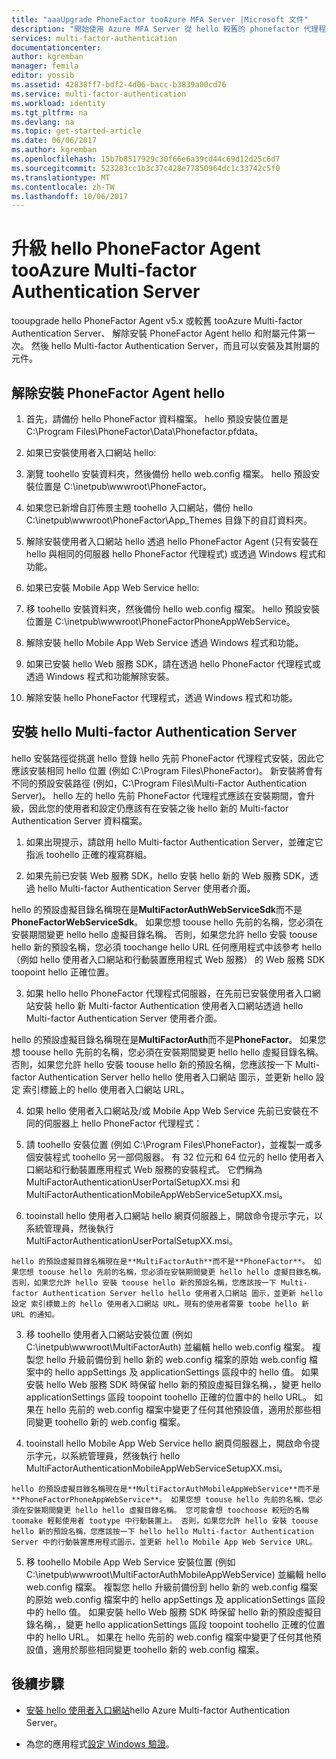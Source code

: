 ```yaml
---
title: "aaaUpgrade PhoneFactor tooAzure MFA Server |Microsoft 文件"
description: "開始使用 Azure MFA Server 從 hello 較舊的 phonefactor 代理程式升級時。"
services: multi-factor-authentication
documentationcenter: 
author: kgremban
manager: femila
editor: yossib
ms.assetid: 42838ff7-bdf2-4d06-bacc-b3839a00cd76
ms.service: multi-factor-authentication
ms.workload: identity
ms.tgt_pltfrm: na
ms.devlang: na
ms.topic: get-started-article
ms.date: 06/06/2017
ms.author: kgremban
ms.openlocfilehash: 15b7b8517929c30f66e6a39cd44c69d12d25c6d7
ms.sourcegitcommit: 523283cc1b3c37c428e77850964dc1c33742c5f0
ms.translationtype: MT
ms.contentlocale: zh-TW
ms.lasthandoff: 10/06/2017
---
```

# <a name="upgrade-hello-phonefactor-agent-tooazure-multi-factor-authentication-server"></a>升級 hello PhoneFactor Agent tooAzure Multi-factor Authentication Server
tooupgrade hello PhoneFactor Agent v5.x 或較舊 tooAzure Multi-factor Authentication Server、 解除安裝 PhoneFactor Agent hello 和附屬元件第一次。 然後 hello Multi-factor Authentication Server，而且可以安裝及其附屬的元件。

## <a name="uninstall-hello-phonefactor-agent"></a>解除安裝 PhoneFactor Agent hello

1. 首先，請備份 hello PhoneFactor 資料檔案。 hello 預設安裝位置是 C:\Program Files\PhoneFactor\Data\Phonefactor.pfdata。

2. 如果已安裝使用者入口網站 hello:
  1. 瀏覽 toohello 安裝資料夾，然後備份 hello web.config 檔案。 hello 預設安裝位置是 C:\inetpub\wwwroot\PhoneFactor。

  2. 如果您已新增自訂佈景主題 toohello 入口網站，備份 hello C:\inetpub\wwwroot\PhoneFactor\App_Themes 目錄下的自訂資料夾。

  3. 解除安裝使用者入口網站 hello 透過 hello PhoneFactor Agent (只有安裝在 hello 與相同的伺服器 hello PhoneFactor 代理程式) 或透過 Windows 程式和功能。

3. 如果已安裝 Mobile App Web Service hello:

  1. 移 toohello 安裝資料夾，然後備份 hello web.config 檔案。 hello 預設安裝位置是 C:\inetpub\wwwroot\PhoneFactorPhoneAppWebService。

  2. 解除安裝 hello Mobile App Web Service 透過 Windows 程式和功能。

4. 如果已安裝 hello Web 服務 SDK，請在透過 hello PhoneFactor 代理程式或透過 Windows 程式和功能解除安裝。

5. 解除安裝 hello PhoneFactor 代理程式，透過 Windows 程式和功能。

## <a name="install-hello-multi-factor-authentication-server"></a>安裝 hello Multi-factor Authentication Server

hello 安裝路徑從挑選 hello 登錄 hello 先前 PhoneFactor 代理程式安裝，因此它應該安裝相同 hello 位置 (例如 C:\Program Files\PhoneFactor)。 新安裝將會有不同的預設安裝路徑 (例如，C:\Program Files\Multi-Factor Authentication Server)。 hello 左的 hello 先前 PhoneFactor 代理程式應該在安裝期間，會升級，因此您的使用者和設定仍應該有在安裝之後 hello 新的 Multi-factor Authentication Server 資料檔案。

1. 如果出現提示，請啟用 hello Multi-factor Authentication Server，並確定它指派 toohello 正確的複寫群組。

2. 如果先前已安裝 Web 服務 SDK，hello 安裝 hello 新的 Web 服務 SDK，透過 hello Multi-factor Authentication Server 使用者介面。

  hello 的預設虛擬目錄名稱現在是**MultiFactorAuthWebServiceSdk**而不是**PhoneFactorWebServiceSdk**。 如果您想 toouse hello 先前的名稱，您必須在安裝期間變更 hello hello 虛擬目錄名稱。 否則，如果您允許 hello 安裝 toouse hello 新的預設名稱，您必須 toochange hello URL 任何應用程式中該參考 hello （例如 hello 使用者入口網站和行動裝置應用程式 Web 服務） 的 Web 服務 SDK toopoint hello 正確位置。

3. 如果 hello hello PhoneFactor 代理程式伺服器，在先前已安裝使用者入口網站安裝 hello 新 Multi-factor Authentication 使用者入口網站透過 hello Multi-factor Authentication Server 使用者介面。

  hello 的預設虛擬目錄名稱現在是**MultiFactorAuth**而不是**PhoneFactor**。 如果您想 toouse hello 先前的名稱，您必須在安裝期間變更 hello hello 虛擬目錄名稱。 否則，如果您允許 hello 安裝 toouse hello 新的預設名稱，您應該按一下 Multi-factor Authentication Server hello hello 使用者入口網站 圖示，並更新 hello 設定 索引標籤上的 hello 使用者入口網站 URL。

4. 如果 hello 使用者入口網站及/或 Mobile App Web Service 先前已安裝在不同的伺服器上 hello PhoneFactor 代理程式：

  1. 請 toohello 安裝位置 (例如 C:\Program Files\PhoneFactor)，並複製一或多個安裝程式 toohello 另一部伺服器。 有 32 位元和 64 位元的 hello 使用者入口網站和行動裝置應用程式 Web 服務的安裝程式。 它們稱為 MultiFactorAuthenticationUserPortalSetupXX.msi 和 MultiFactorAuthenticationMobileAppWebServiceSetupXX.msi。

  2. tooinstall hello 使用者入口網站 hello 網頁伺服器上，開啟命令提示字元，以系統管理員，然後執行 MultiFactorAuthenticationUserPortalSetupXX.msi。

    hello 的預設虛擬目錄名稱現在是**MultiFactorAuth**而不是**PhoneFactor**。 如果您想 toouse hello 先前的名稱，您必須在安裝期間變更 hello hello 虛擬目錄名稱。 否則，如果您允許 hello 安裝 toouse hello 新的預設名稱，您應該按一下 Multi-factor Authentication Server hello hello 使用者入口網站 圖示，並更新 hello 設定 索引標籤上的 hello 使用者入口網站 URL。現有的使用者需要 toobe hello 新 URL 的通知。

  3. 移 toohello 使用者入口網站安裝位置 (例如 C:\inetpub\wwwroot\MultiFactorAuth) 並編輯 hello web.config 檔案。 複製您 hello 升級前備份到 hello 新的 web.config 檔案的原始 web.config 檔案中的 hello appSettings 及 applicationSettings 區段中的 hello 值。 如果安裝 hello Web 服務 SDK 時保留 hello 新的預設虛擬目錄名稱，，變更 hello applicationSettings 區段 toopoint toohello 正確的位置中的 hello URL。 如果在 hello 先前的 web.config 檔案中變更了任何其他預設值，適用於那些相同變更 toohello 新的 web.config 檔案。

  4. tooinstall hello Mobile App Web Service hello 網頁伺服器上，開啟命令提示字元，以系統管理員，然後執行 hello MultiFactorAuthenticationMobileAppWebServiceSetupXX.msi。

    hello 的預設虛擬目錄名稱現在是**MultiFactorAuthMobileAppWebService**而不是**PhoneFactorPhoneAppWebService**。 如果您想 toouse hello 先前的名稱，您必須在安裝期間變更 hello hello 虛擬目錄名稱。 您可能會想 toochoose 較短的名稱 toomake 輕鬆使用者 tootype 中行動裝置上。 否則，如果您允許 hello 安裝 toouse hello 新的預設名稱，您應該按一下 hello hello Multi-factor Authentication Server 中的行動裝置應用程式圖示，並更新 hello Mobile App Web Service URL。

  5. 移 toohello Mobile App Web Service 安裝位置 (例如 C:\inetpub\wwwroot\MultiFactorAuthMobileAppWebService) 並編輯 hello web.config 檔案。 複製您 hello 升級前備份到 hello 新的 web.config 檔案的原始 web.config 檔案中的 hello appSettings 及 applicationSettings 區段中的 hello 值。 如果安裝 hello Web 服務 SDK 時保留 hello 新的預設虛擬目錄名稱，，變更 hello applicationSettings 區段 toopoint toohello 正確的位置中的 hello URL。 如果在 hello 先前的 web.config 檔案中變更了任何其他預設值，適用於那些相同變更 toohello 新的 web.config 檔案。

## <a name="next-steps"></a>後續步驟

- [安裝 hello 使用者入口網站](multi-factor-authentication-get-started-portal.md)hello Azure Multi-factor Authentication Server。

- 為您的應用程式[設定 Windows 驗證](multi-factor-authentication-get-started-server-windows.md)。 
